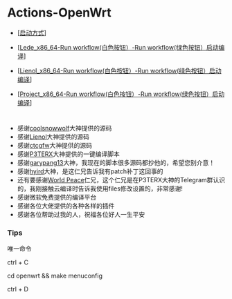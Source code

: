 # Actions-OpenWrt 

- [[启动方式](https://github.com/danshui-git/shuoming/blob/master/%E6%89%8B%E5%8A%A8%E5%BC%80%E5%A7%8B.md)]

- [[Lede_x86_64-Run workflow(白色按钮）-Run workflow(绿色按钮）启动编译](https://github.com/ha6791cvd59/Actions-OpenWrt/actions?query=workflow%3A%E7%BC%96%E8%AF%91Lede_x86_64%E5%9B%BA%E4%BB%B6)]

- [[Lienol_x86_64-Run workflow(白色按钮）-Run workflow(绿色按钮）启动编译](https://github.com/ha6791cvd59/Actions-OpenWrt/actions?query=workflow%3A%E7%BC%96%E8%AF%91Lienol_x86_64%E5%9B%BA%E4%BB%B6)]

- [[Project_x86_64-Run workflow(白色按钮）-Run workflow(绿色按钮）启动编译](https://github.com/ha6791cvd59/Actions-OpenWrt/actions?query=workflow%3A%E7%BC%96%E8%AF%91Project_x86_64%E5%9B%BA%E4%BB%B6)]

#
#
- 感谢[coolsnowwolf](https://github.com/coolsnowwolf/lede.git)大神提供的源码
- 感谢[Lienol](https://github.com/Lienol/openwrt.git)大神提供的源码
- 感谢[ctcgfw](https://github.com/project-openwrt/openwrt.git)大神提供的源码
- 感谢[P3TERX](https://github.com/P3TERX/Actions-OpenWrt)大神提供的一键编译脚本
- 感谢[garypang13](https://github.com/garypang13/Actions-OpenWrt)大神，我现在的脚本很多源码都抄他的，希望您别介意！
- 感谢[hyird](https://github.com/hyird/Action-Openwrt)大神，是这仁兄告诉我有patch补丁这回事的
- 还有要感谢<a href="#/README.md">World Peace</a>仁兄，这个仁兄是在P3TERX大神的Telegram群认识的，我刚接触云编译时告诉我使用files修改设置的，非常感谢!
- 感谢微软免费提供的编译平台
- 感谢各位大佬提供的各种各样的插件
- 感谢各位帮助过我的人，祝福各位好人一生平安


### Tips

唯一命令

ctrl + C

cd openwrt && make menuconfig

ctrl + D

